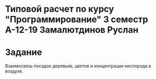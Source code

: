 # Типовой расчет по курсу "Программирование" 3 семестр А-12-19 Замалютдинов Руслан

# Задание

Взаимосвязь посадок деревьев, цветов и концентрации кислорода в воздухе.
